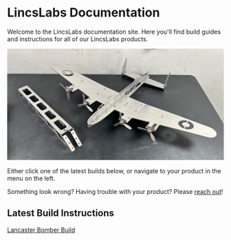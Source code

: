 # LincsLabs Documentation

Welcome to the LincsLabs documentation site. Here you'll find build guides and instructions for all of our LincsLabs products.

![TotalLandscape](lancaster/photos/TotalLandscape.jpeg)

Either click one of the latest builds below, or navigate to your product in the menu on the left.

Something look wrong? Having trouble with your product? Please [reach out](https://lincslabs.co.uk/pages/contact)!

## Latest Build Instructions

[Lancaster Bomber Build](lancaster.md)


